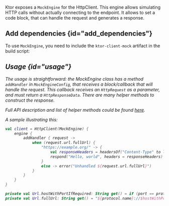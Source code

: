 [//]: # (title: Testing)

<include src="lib.xml" include-id="outdated_warning"/>

Ktor exposes a `MockEngine` for the HttpClient. This engine allows simulating HTTP calls without actually connecting to the endpoint. It allows to set a code block, that can handle the request and generates a response.

## Add dependencies {id="add_dependencies"}
To use `MockEngine`, you need to include the `ktor-client-mock` artifact in the build script:

<var name="artifact_name" value="ktor-client-mock"/>
<include src="lib.xml" include-id="add_ktor_artifact"/>


## Usage {id="usage"}

The usage is straightforward: the MockEngine class has a method `addHandler` in `MockEngineConfig`, that receives a block/callback that will handle the request. This callback receives an `HttpRequest` as a parameter, and must return a `HttpResponseData`. There are many helper methods to construct the response.

Full API description and list of helper methods could be found [here](https://api.ktor.io/ktor-client/ktor-client-mock/ktor-client-mock/io.ktor.client.engine.mock/index.html).

A sample illustrating this:

```kotlin
val client = HttpClient(MockEngine) {
    engine {
        addHandler { request ->
            when (request.url.fullUrl) {
                "https://example.org/" -> {
                    val responseHeaders = headersOf("Content-Type" to listOf(ContentType.Text.Plain.toString()))
                    respond("Hello, world", headers = responseHeaders)
                }
                else -> error("Unhandled ${request.url.fullUrl}")
            }
        }
    }
}

private val Url.hostWithPortIfRequired: String get() = if (port == protocol.defaultPort) host else hostWithPort
private val Url.fullUrl: String get() = "${protocol.name}://$hostWithPortIfRequired$fullPath"
```